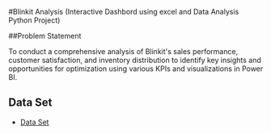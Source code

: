 #Blinkit  Analysis (Interactive Dashbord using excel and  Data Analysis Python Project)

##Problem Statement 

To conduct a comprehensive analysis of Blinkit's sales performance, customer satisfaction, and inventory distribution to identify key insights and opportunities for optimization using various KPIs and visualizations in Power BI.

##  Data Set 
- <a href= "https://github.com/Sushmita-source/Blinkit_Analysis/blob/main/BlinkIT%20_Grocery%20_Data.csv"> Data Set</a>
